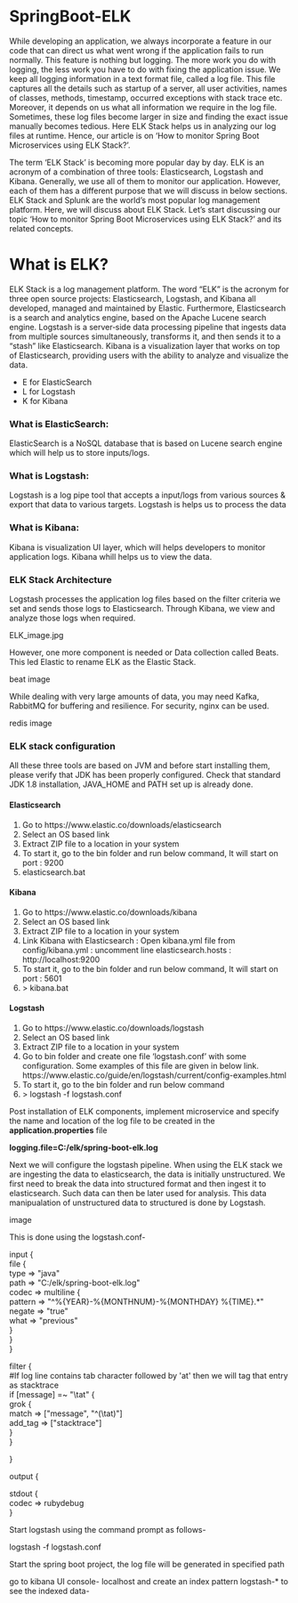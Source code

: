 # SpringBoot-ELK

<p>While developing an application, we always incorporate a feature in our code that can direct us what went wrong if the application fails to run normally. This feature is nothing but logging. The more work you do with logging, the less work you have to do with fixing the application issue. We keep all logging information in a text format file, called a log file. This file captures all the details such as startup of a server, all user activities, names of classes, methods, timestamp, occurred exceptions with stack trace etc. Moreover, it depends on us what all information we require in the log file. Sometimes, these log files become larger in size and finding the exact issue manually becomes tedious. Here ELK Stack helps us in analyzing our log files at runtime. Hence, our article is on ‘How to monitor Spring Boot Microservices using ELK Stack?’.</p>

<p>The term ‘ELK Stack’ is becoming more popular day by day. ELK is an acronym of a combination of three tools: Elasticsearch, Logstash and Kibana. Generally, we use all of them to monitor our application. However, each of them has a different purpose that we will discuss in below sections. ELK Stack and Splunk are the world’s most popular log management platform. Here, we will discuss about ELK Stack. Let’s start discussing our topic ‘How to monitor Spring Boot Microservices using ELK Stack?’ and its related concepts.</p>


<h1>What is ELK?</h1>
<p>ELK Stack is a log management platform. The word “ELK” is the acronym for three open source projects: Elasticsearch, Logstash, and Kibana all developed, managed and maintained by Elastic. Furthermore, Elasticsearch is a search and analytics engine, based on the Apache Lucene search engine. Logstash is a server‑side data processing pipeline that ingests data from multiple sources simultaneously, transforms it, and then sends it to a “stash” like Elasticsearch. Kibana is a visualization layer that works on top of Elasticsearch, providing users with the ability to analyze and visualize the data.</p>
<ul>
  <li>E for ElasticSearch</li>
  <li>L for Logstash</li>
  <li>K for Kibana</li>
</ul>

<h3>What is ElasticSearch:</h3>
  <p>ElasticSearch is a NoSQL database that is based on Lucene search engine which will help us to store inputs/logs.</p>
<h3>What is Logstash:</h3>
  <p>Logstash is a log pipe tool that accepts a input/logs from various sources & export that data to various targets.
      Logstash is helps us to process the data   
  </p>
<h3>What is Kibana:</h3>
   <p>Kibana is visualization UI layer, which will helps developers to monitor application logs. Kibana whill helps us to view the data.</p>
      

<h3>ELK Stack Architecture</h3>
<p>Logstash processes the application log files based on the filter criteria we set and sends those logs to Elasticsearch. Through Kibana, we view and analyze those logs when required.</p>

ELK_image.jpg

<p> However, one more component is needed or Data collection called Beats. This led Elastic to rename ELK as the Elastic Stack. </p>

beat image

<p>While dealing with very large amounts of data, you may need Kafka, RabbitMQ for buffering and resilience. For security, nginx can be used.</p>

redis image

<h3>ELK stack configuration</h3>
<p> All these three tools are based on JVM and before start installing them, please verify that JDK has been properly configured. Check that standard JDK 1.8 installation, JAVA_HOME and PATH set up is already done.</p>

<h4>Elasticsearch</h4>
<ol>
  <li>Go to https://www.elastic.co/downloads/elasticsearch</li>
  <li>Select an OS based link</li>
  <li>Extract ZIP file to a location in your system</li>
  <li>To start it, go to the bin folder and run below command, It will start on port : 9200</li>
  <li>elasticsearch.bat</li>
</ol>
<h4>Kibana</h4>
<ol>
  <li>Go to https://www.elastic.co/downloads/kibana</li>
  <li>Select an OS based link</li>
  <li>Extract ZIP file to a location in your system</li>
  <li>Link Kibana with Elasticsearch : Open kibana.yml file from config/kibana.yml : uncomment line elasticsearch.hosts : http://localhost:9200</li>
  <li>To start it, go to the bin folder and run below command, It will start on port : 5601</li>
  <li> > kibana.bat</li>  
</ol>
<h4>Logstash</h4>
<ol>
  <li> Go to https://www.elastic.co/downloads/logstash </li>
  <li> Select an OS based link </li>
  <li> Extract ZIP file to a location in your system </li>
  <li> Go to bin folder and create one file ‘logstash.conf’ with some configuration. Some examples of this file are given in below link.
    https://www.elastic.co/guide/en/logstash/current/config-examples.html </li>
  <li> To start it, go to the bin folder and run below command </li>
  <li> > logstash -f logstash.conf </li>
</ol>

<p> Post installation of ELK components, implement microservice and specify the name and location of the log file to be created in the <B>application.properties</b> file</p>
<b>logging.file=C:/elk/spring-boot-elk.log</b>

<p>Next we will configure the logstash pipeline. When using the ELK stack we are ingesting the data to elasticsearch, the data is initially unstructured. We first need to break the data into structured format and then ingest it to elasticsearch. Such data can then be later used for analysis. This data manipualation of unstructured data to structured is done by Logstash.</p>

image

<p>This is done using the logstash.conf-</p>
input {</br>
  file {</br>
    type => "java"</br>
    path => "C:/elk/spring-boot-elk.log"</br>
    codec => multiline {</br>
      pattern => "^%{YEAR}-%{MONTHNUM}-%{MONTHDAY} %{TIME}.*"</br>
      negate => "true"</br>
      what => "previous"</br>
    }</br>
  }</br>
}</br>
 
filter {</br>
  #If log line contains tab character followed by 'at' then we will tag that entry as stacktrace</br>
  if [message] =~ "\tat" {</br>
    grok {</br>
      match => ["message", "^(\tat)"]</br>
      add_tag => ["stacktrace"]</br>
    }</br>
  }</br>
 
}</br>
 
output {</br>
   
  stdout {</br>
    codec => rubydebug</br>
  }</br>
 
<p>Start logstash using the command prompt as follows-</p>
<p>logstash -f logstash.conf</p>

<p> Start the spring boot project, the log file will be generated in specified path </p>
<p> go to kibana UI console- localhost and create an index pattern logstash-* to see the indexed data-</p>

